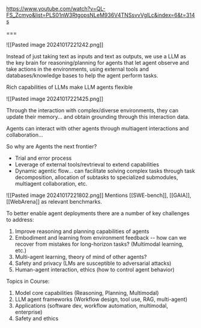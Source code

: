 https://www.youtube.com/watch?v=QL-FS_Zcmyo&list=PLS01nW3RtgopsNLeM936V4TNSsvvVglLc&index=6&t=314s

===

![[Pasted image 20241017221242.png]]

Instead of just taking text as inputs and text as outputs, we use a LLM as the key brain for reasoning/planning for agents that let agent observe and take actions in the environments, using external tools and databases/knowledge bases to help the agent perform tasks.

Rich capabilities of LLMs make LLM agents flexible

![[Pasted image 20241017221425.png]]

Through the interaction with complex/diverse environments, they can update their memory... and obtain grounding through this interaction data.

Agents can interact with other agents through multiagent interactions and collaboration...

So why are Agents the next frontier?
- Trial and error process
- Leverage of external tools/revtrieval to extend capabilities
- Dynamic agentic flow... can facilitate solving complex tasks through task decomposition, allocation of subtasks to specialized submodules, multiagent collaboration, etc.

![[Pasted image 20241017221802.png]]
Mentions [[SWE-bench]], [[GAIA]], [[WebArena]] as relevant benchmarks.

To better enable agent deployments there are a number of key challenges to address:
1. Improve reasoning and planning capabilities of agents
2. Embodiment and learning from environment feedback -- how can we recover from mistakes for long-horizon tasks? (Multimodal learning, etc.)
3. Multi-agent learning, theory of mind of other agents?
4. Safety and privacy (LMs are susceptible to adversarial attacks)
5. Human-agent interaction, ethics (how to control agent behavior)

Topics in Course:
1. Model core capabilities (Reasoning, Planning, Multimodal)
2. LLM agent frameworks (Workflow design, tool use, RAG, multi-agent)
3. Applications (software dev, workflow automation, multimodal, enterprise)
4. Safety and ethics 







